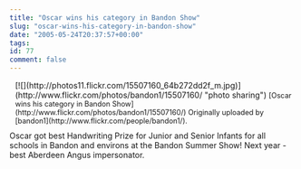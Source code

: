 ```yaml
---
title: "Oscar wins his category in Bandon Show"
slug: "oscar-wins-his-category-in-bandon-show"
date: "2005-05-24T20:37:57+00:00"
tags:
id: 77
comment: false
---
```


<div style="clear: both" />
<div style="float: right; margin-left: 10px; margin-bottom: 10px">[![](http://photos11.flickr.com/15507160_64b272dd2f_m.jpg)](http://www.flickr.com/photos/bandon1/15507160/ "photo sharing")
<span style="font-size: 0.9em; margin-top: 0px">  [Oscar wins his category in Bandon Show](http://www.flickr.com/photos/bandon1/15507160/)
Originally uploaded by [bandon1](http://www.flickr.com/people/bandon1/). </span></div>
Oscar got best Handwriting Prize for Junior and Senior Infants for
all schools in Bandon and environs at the Bandon Summer Show! Next
year - best Aberdeen Angus impersonator.

<div style="clear: both; padding-bottom: 0.25em" />
